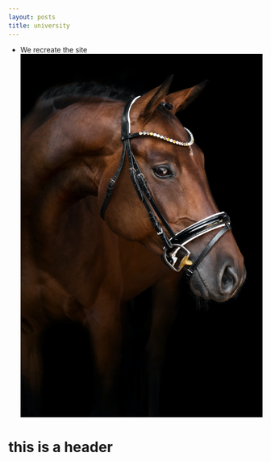```yaml
---
layout: posts
title: university
---
```


- We recreate the site
![alt text](3ZJYbRAVSX2umY5.jpg)
# this is a header
